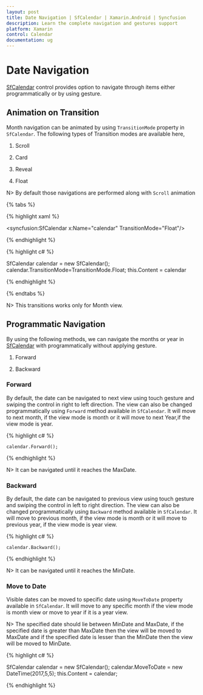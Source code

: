 ```yaml
---
layout: post
title: Date Navigation | SfCalendar | Xamarin.Android | Syncfusion
description: Learn the complete navigation and gestures support
platform: Xamarin
control: Calendar
documentation: ug
---
```


# Date Navigation

[SfCalendar](https://help.syncfusion.com/cr/xamarin/Syncfusion.SfCalendar.XForms~Syncfusion.SfCalendar.XForms.SfCalendar.html) control provides option to navigate through items either programmatically or by using gesture.

## Animation on Transition

Month navigation can be animated by using `TransitionMode` property in `SfCalendar`. The following types of Transition modes are available here,

1. Scroll

2. Card

3. Reveal

4. Float

N> By default those navigations are performed along with `Scroll` animation

{% tabs %}

{% highlight xaml %}

<syncfusion:SfCalendar  x:Name="calendar"  TransitionMode="Float"/>

{% endhighlight %}

{% highlight c# %}
	
SfCalendar calendar = new SfCalendar();
calendar.TransitionMode=TransitionMode.Float;
this.Content = calendar
	
{% endhighlight %}

{% endtabs %}

N> This transitions works only for Month view.

## Programmatic Navigation 

By using the following methods, we can navigate the months or year in [SfCalendar](https://help.syncfusion.com/cr/xamarin/Syncfusion.SfCalendar.XForms~Syncfusion.SfCalendar.XForms.SfCalendar.html) with programmatically without applying gesture.

1. Forward

2. Backward

### Forward

By default, the date can be navigated to next view using touch gesture and swiping the control in right to left direction. The view can also be changed programmatically using `Forward` method available in `SfCalendar`. It will move to next month, if the view mode is month or it will move to next Year,if the view mode is year.

{% highlight c# %}

	calendar.Forward();

{% endhighlight %}

N> It can be navigated until it reaches the MaxDate.

### Backward

By default, the date can be navigated to previous view using touch gesture and swiping the control in left to right direction. The view can also be changed programmatically using `Backward` method available in `SfCalendar`. It will move to previous month, if the view mode is month or it will move to previous year, if the view mode is year view.

{% highlight c# %}

	calendar.Backward();

{% endhighlight %}

N> It can be navigated until it reaches the MinDate.

### Move to Date 

Visible dates can be moved to specific date using `MoveToDate` property available in `SfCalendar`. It will move to any specific month if the view mode is month view or move to year if it is a year view.

N>  The specified date should lie between MinDate and MaxDate, if the specified date is greater than MaxDate then the view will be moved to MaxDate and if the specified date is lesser than the MinDate then the view will be moved to MinDate.


{% highlight c# %}

SfCalendar calendar = new SfCalendar();
calendar.MoveToDate = new DateTime(2017,5,5);
this.Content = calendar;
	
{% endhighlight %}


